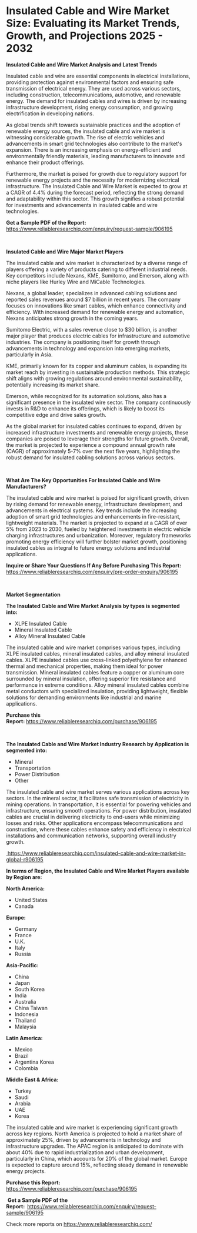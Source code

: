 <p><h1>Insulated Cable and Wire Market Size: Evaluating its Market Trends, Growth, and Projections 2025 - 2032</h1></p><p><strong>Insulated Cable and Wire Market Analysis and Latest Trends</strong></p>
<p><p>Insulated cable and wire are essential components in electrical installations, providing protection against environmental factors and ensuring safe transmission of electrical energy. They are used across various sectors, including construction, telecommunications, automotive, and renewable energy. The demand for insulated cables and wires is driven by increasing infrastructure development, rising energy consumption, and growing electrification in developing nations.</p><p>As global trends shift towards sustainable practices and the adoption of renewable energy sources, the insulated cable and wire market is witnessing considerable growth. The rise of electric vehicles and advancements in smart grid technologies also contribute to the market's expansion. There is an increasing emphasis on energy-efficient and environmentally friendly materials, leading manufacturers to innovate and enhance their product offerings.</p><p>Furthermore, the market is poised for growth due to regulatory support for renewable energy projects and the necessity for modernizing electrical infrastructure. The Insulated Cable and Wire Market is expected to grow at a CAGR of 4.4% during the forecast period, reflecting the strong demand and adaptability within this sector. This growth signifies a robust potential for investments and advancements in insulated cable and wire technologies.</p></p>
<p><strong>Get a Sample PDF of the Report:&nbsp;</strong> <a href="https://www.reliableresearchiq.com/enquiry/request-sample/906195?utm_campaign=3513&utm_medium=2&utm_source=Github&utm_content=ia&utm_term=21032025&utm_id=insulated-cable-and-wire">https://www.reliableresearchiq.com/enquiry/request-sample/906195</a></p>
<p>&nbsp;</p>
<p><strong>Insulated Cable and Wire Major Market Players</strong></p>
<p><p>The insulated cable and wire market is characterized by a diverse range of players offering a variety of products catering to different industrial needs. Key competitors include Nexans, KME, Sumitomo, and Emerson, along with niche players like Hurley Wire and MiCable Technologies.</p><p>Nexans, a global leader, specializes in advanced cabling solutions and reported sales revenues around $7 billion in recent years. The company focuses on innovations like smart cables, which enhance connectivity and efficiency. With increased demand for renewable energy and automation, Nexans anticipates strong growth in the coming years.</p><p>Sumitomo Electric, with a sales revenue close to $30 billion, is another major player that produces electric cables for infrastructure and automotive industries. The company is positioning itself for growth through advancements in technology and expansion into emerging markets, particularly in Asia.</p><p>KME, primarily known for its copper and aluminum cables, is expanding its market reach by investing in sustainable production methods. This strategic shift aligns with growing regulations around environmental sustainability, potentially increasing its market share.</p><p>Emerson, while recognized for its automation solutions, also has a significant presence in the insulated wire sector. The company continuously invests in R&D to enhance its offerings, which is likely to boost its competitive edge and drive sales growth.</p><p>As the global market for insulated cables continues to expand, driven by increased infrastructure investments and renewable energy projects, these companies are poised to leverage their strengths for future growth. Overall, the market is projected to experience a compound annual growth rate (CAGR) of approximately 5-7% over the next five years, highlighting the robust demand for insulated cabling solutions across various sectors.</p></p>
<p>&nbsp;</p>
<p><strong>What Are The Key Opportunities For Insulated Cable and Wire Manufacturers?</strong></p>
<p><p>The insulated cable and wire market is poised for significant growth, driven by rising demand for renewable energy, infrastructure development, and advancements in electrical systems. Key trends include the increasing adoption of smart grid technologies and enhancements in fire-resistant, lightweight materials. The market is projected to expand at a CAGR of over 5% from 2023 to 2030, fueled by heightened investments in electric vehicle charging infrastructures and urbanization. Moreover, regulatory frameworks promoting energy efficiency will further bolster market growth, positioning insulated cables as integral to future energy solutions and industrial applications.</p></p>
<p><strong>Inquire or Share Your Questions If Any Before Purchasing This Report:</strong> <a href="https://www.reliableresearchiq.com/enquiry/pre-order-enquiry/906195?utm_campaign=3513&utm_medium=2&utm_source=Github&utm_content=ia&utm_term=21032025&utm_id=insulated-cable-and-wire">https://www.reliableresearchiq.com/enquiry/pre-order-enquiry/906195</a></p>
<p>&nbsp;</p>
<p><strong>Market Segmentation</strong></p>
<p><strong>The Insulated Cable and Wire Market Analysis by types is segmented into:</strong></p>
<p><ul><li>XLPE Insulated Cable</li><li>Mineral Insulated Cable</li><li>Alloy Mineral Insulated Cable</li></ul></p>
<p><p>The insulated cable and wire market comprises various types, including XLPE insulated cables, mineral insulated cables, and alloy mineral insulated cables. XLPE insulated cables use cross-linked polyethylene for enhanced thermal and mechanical properties, making them ideal for power transmission. Mineral insulated cables feature a copper or aluminum core surrounded by mineral insulation, offering superior fire resistance and performance in extreme conditions. Alloy mineral insulated cables combine metal conductors with specialized insulation, providing lightweight, flexible solutions for demanding environments like industrial and marine applications.</p></p>
<p><strong>Purchase this Report:&nbsp;</strong><a href="https://www.reliableresearchiq.com/purchase/906195?utm_campaign=3513&utm_medium=2&utm_source=Github&utm_content=ia&utm_term=21032025&utm_id=insulated-cable-and-wire">https://www.reliableresearchiq.com/purchase/906195</a></p>
<p>&nbsp;</p>
<p><strong>The Insulated Cable and Wire Market Industry Research by Application is segmented into:</strong></p>
<p><ul><li>Mineral</li><li>Transportation</li><li>Power Distribution</li><li>Other</li></ul></p>
<p><p>The insulated cable and wire market serves various applications across key sectors. In the mineral sector, it facilitates safe transmission of electricity in mining operations. In transportation, it is essential for powering vehicles and infrastructure, ensuring smooth operations. For power distribution, insulated cables are crucial in delivering electricity to end-users while minimizing losses and risks. Other applications encompass telecommunications and construction, where these cables enhance safety and efficiency in electrical installations and communication networks, supporting overall industry growth.</p></p>
<p><a href="https://www.reliableresearchiq.com/insulated-cable-and-wire-market-in-global-r906195?utm_campaign=3513&utm_medium=2&utm_source=Github&utm_content=ia&utm_term=21032025&utm_id=insulated-cable-and-wire">&nbsp;https://www.reliableresearchiq.com/insulated-cable-and-wire-market-in-global-r906195</a></p>
<p><strong>In terms of Region, the Insulated Cable and Wire Market Players available by Region are:</strong></p>
<p>
    <p> <strong> North America: </strong>
        <ul>
            <li>United States</li>
            <li>Canada</li>
        </ul>
        </p> 
    <p> <strong> Europe: </strong>
        <ul>
            <li>Germany</li>
            <li>France</li>
            <li>U.K.</li>
            <li>Italy</li>
            <li>Russia</li>
        </ul>
        </p> 
    <p> <strong> Asia-Pacific: </strong>
        <ul>
            <li>China</li>
            <li>Japan</li>
            <li>South Korea</li>
            <li>India</li>
            <li>Australia</li>
            <li>China Taiwan</li>
            <li>Indonesia</li>
            <li>Thailand</li>
            <li>Malaysia</li>
        </ul>
        </p> 
    <p> <strong> Latin America: </strong>
        <ul>
            <li>Mexico</li>
            <li>Brazil</li>
            <li>Argentina Korea</li>
            <li>Colombia</li>
        </ul>
        </p> 
    <p> <strong> Middle East & Africa: </strong>
        <ul>
            <li>Turkey</li>
            <li>Saudi</li>
            <li>Arabia</li>
            <li>UAE</li>
            <li>Korea</li>
        </ul>
    </p>
    </p>
<p><p>The insulated cable and wire market is experiencing significant growth across key regions. North America is projected to hold a market share of approximately 25%, driven by advancements in technology and infrastructure upgrades. The APAC region is anticipated to dominate with about 40% due to rapid industrialization and urban development, particularly in China, which accounts for 20% of the global market. Europe is expected to capture around 15%, reflecting steady demand in renewable energy projects.</p></p>
<p><strong>Purchase this Report: </strong><a href="https://www.reliableresearchiq.com/purchase/906195?utm_campaign=3513&utm_medium=2&utm_source=Github&utm_content=ia&utm_term=21032025&utm_id=insulated-cable-and-wire">https://www.reliableresearchiq.com/purchase/906195</a></p>
<p>&nbsp;<strong>Get a Sample PDF of the Report:&nbsp;&nbsp;</strong><a href="https://www.reliableresearchiq.com/enquiry/request-sample/906195?utm_campaign=3513&utm_medium=2&utm_source=Github&utm_content=ia&utm_term=21032025&utm_id=insulated-cable-and-wire">https://www.reliableresearchiq.com/enquiry/request-sample/906195</a></p>
<p><strong></strong></p>
<p>Check more reports on <a href="https://www.reliableresearchiq.com/?utm_campaign=3513&utm_medium=2&utm_source=Github&utm_content=ia&utm_term=21032025&utm_id=insulated-cable-and-wire">https://www.reliableresearchiq.com/</a></p>